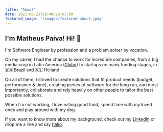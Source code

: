 ```yaml
---
title: "About"
date: 2021-06-21T18:48:23-03:00
featured_image: "/images/featured-about.jpeg"
---
```


## I'm Matheus Paiva! Hi! 👋

I'm Software Engineer by profession and a problem solver by vocation.

On my carrer, I had the chance to work for incredible companies, from a big media corp in Latin America ([Globo](https://www.linkedin.com/company/globo/)) to startups on many funding stages, in 🇧🇷 Brazil and 🇳🇱 Holland.

On all of them, I strived to create solutions that fit product needs (budget, performance & time), creating pieces of software for the long run, and most importantly, collaborate and rely heavily on other people to tailor the best possible solutions.

When I’m not working, I love eating good food, spend time with my loved ones and play around with my dog.

If you want to know more about my background, check out my [Linkedin](https://www.linkedin.com/in/matheus-paiva-29193879/) or drop me a line and say [hello](mailto:matheus.a.paiva@gmail.com?Subject=Hello+Matheus+Paiva).
